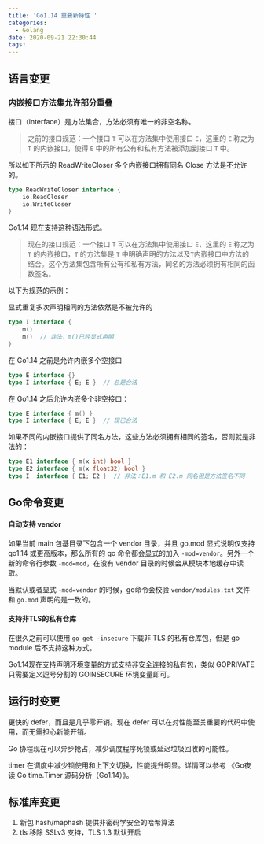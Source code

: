 ```yaml
---
title: 'Go1.14 重要新特性 '
categories:
  - Golang
date: 2020-09-21 22:30:44
tags:
---
```


## 语言变更

### 内嵌接口方法集允许部分重叠

接口（interface）是方法集合，方法必须有唯一的非空名称。

> 之前的接口规范：一个接口 `T` 可以在方法集中使用接口 `E`，这里的 `E` 称之为 `T` 的内嵌接口，使得 `E` 中的所有公有和私有方法被添加到接口 `T` 中。

所以如下所示的 ReadWriteCloser 多个内嵌接口拥有同名 Close 方法是不允许的。

```go
type ReadWriteCloser interface {
    io.ReadCloser
    io.WriteCloser
}
```

Go1.14 现在支持这种语法形式。

> 现在的接口规范：一个接口 `T` 可以在方法集中使用接口 `E`，这里的 `E` 称之为 `T` 的内嵌接口，`T` 的方法集是 `T` 中明确声明的方法以及`T`内嵌接口中方法的结合。这个方法集包含所有公有和私有方法，同名的方法必须拥有相同的函数签名。

以下为规范的示例：

显式重复多次声明相同的方法依然是不被允许的

```go
type I interface {
	m()
	m()  // 非法，m()已经显式声明
}
```

在 Go1.14 之前是允许内嵌多个空接口

```go
type E interface {}
type I interface { E; E }  // 总是合法
```

在 Go1.14 之后允许内嵌多个非空接口：

```go
type E interface { m() }
type I interface { E; E }  // 现已合法
```

如果不同的内嵌接口提供了同名方法，这些方法必须拥有相同的签名，否则就是非法的：

```go
type E1 interface { m(x int) bool }
type E2 interface { m(x float32) bool }
type I  interface { E1; E2 }  // 非法：E1.m 和 E2.m 同名但是方法签名不同
```

## Go命令变更

#### 自动支持 vendor

如果当前 main 包基目录下包含一个 vendor 目录，并且 go.mod 显式说明仅支持 go1.14 或更高版本，那么所有的 go 命令都会显式的加入 `-mod=vendor`。另外一个新的命令行参数 `-mod=mod`，在没有 vendor 目录的时候会从模块本地缓存中读取。

当默认或者显式 `-mod=vendor` 的时候，go命令会校验 `vendor/modules.txt` 文件和 `go.mod` 声明的是一致的。

#### 支持非TLS的私有仓库

在很久之前可以使用 `go get -insecure` 下载非 TLS 的私有仓库包，但是 go module 后不支持这种方式。

Go1.14现在支持声明环境变量的方式支持非安全连接的私有包，类似 GOPRIVATE 只需要定义逗号分割的 GOINSECURE 环境变量即可。

## 运行时变更

更快的 defer，而且是几乎零开销。现在 defer 可以在对性能至关重要的代码中使用，而无需担心新能开销。

Go 协程现在可以异步抢占，减少调度程序死锁或延迟垃圾回收的可能性。

timer 在调度中减少锁使用和上下文切换，性能提升明显。详情可以参考 《Go夜读 Go time.Timer 源码分析（Go1.14）》。

## 标准库变更

1. 新包 hash/maphash 提供非密码学安全的哈希算法
2. tls 移除 SSLv3 支持，TLS 1.3 默认开启
